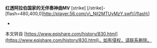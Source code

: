 **红透阿拉伯国家的无伴奏神曲MV** \[strike\] \[/strike\]-
\[flash=480,400,0\]http://player.56.com/v\_NjI2MTUyMzY.swf\[/flash\]

-

本文转自 [https://www.eqishare.com/history/830.html](https://www.eqishare.com/history/830.html)，如有侵权，请联系删除。